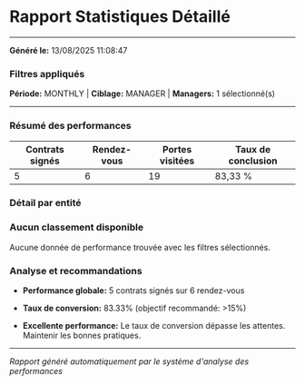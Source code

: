 # Rapport Statistiques Détaillé


---

**Généré le:** 13/08/2025 11:08:47


### Filtres appliqués

**Période:** MONTHLY | **Ciblage:** MANAGER | **Managers:** 1 sélectionné(s)


---


### Résumé des performances

| Contrats signés | Rendez-vous | Portes visitées | Taux de conclusion |
| --- | --- | --- | --- |
| 5 | 6 | 19 | 83,33 % |


### Détail par entité


### Aucun classement disponible

Aucune donnée de performance trouvée avec les filtres sélectionnés.


### Analyse et recommandations

- **Performance globale:** 5 contrats signés sur 6 rendez-vous

- **Taux de conversion:** 83.33% (objectif recommandé: >15%)

- **Excellente performance:** Le taux de conversion dépasse les attentes. Maintenir les bonnes pratiques.


---

*Rapport généré automatiquement par le système d'analyse des performances*